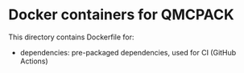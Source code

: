 # Docker containers for QMCPACK

This directory contains Dockerfile for:

- dependencies: pre-packaged dependencies, used for CI (GitHub Actions)
